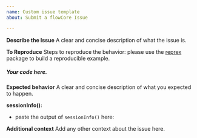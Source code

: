 ```yaml
---
name: Custom issue template
about: Submit a flowCore Issue

---
```


**Describe the Issue**
A clear and concise description of what the issue is.

**To Reproduce**
Steps to reproduce the behavior: please use the [reprex](https://cran.r-project.org/web/packages/reprex/index.html) package to build a reproducible example.

<!---
# To use reprex(), install the package:
`install.pacakges("reprex")`

- write your example code in a text file.
- copy the code to your clipboard.
- run `reprex()` at your R console.
- If successful, paste the revised contents of your clipboard below:
-->

##### Your code here.

**Expected behavior**
A clear and concise description of what you expected to happen.

**sessionInfo():**
- paste the output of `sessionInfo()` here:

**Additional context**
Add any other context about the issue here.
